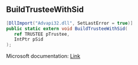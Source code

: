 ## BuildTrusteeWithSid

```csharp
[DllImport("Advapi32.dll", SetLastError = true)]
public static extern void BuildTrusteeWithSid(
   ref TRUSTEE pTrustee,
   IntPtr pSid
);
```

Microsoft documentation: [Link](https://docs.microsoft.com/en-us/windows/win32/api/aclapi/nf-aclapi-buildtrusteewithsida)
